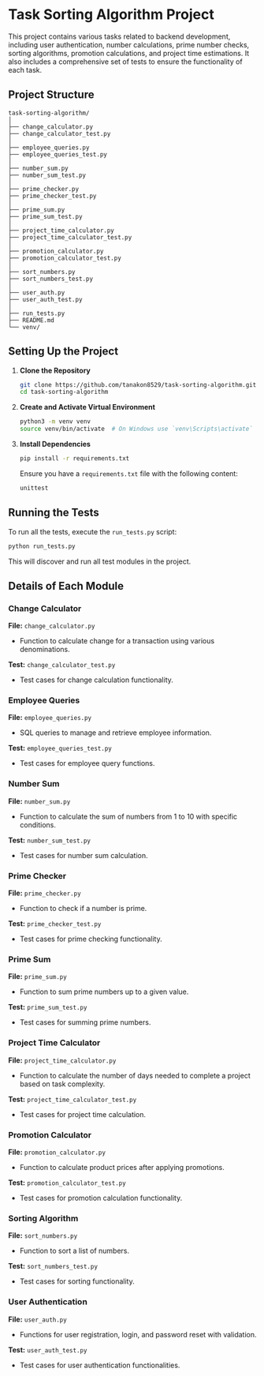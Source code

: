 # Task Sorting Algorithm Project

This project contains various tasks related to backend development, including user authentication, number calculations, prime number checks, sorting algorithms, promotion calculations, and project time estimations. It also includes a comprehensive set of tests to ensure the functionality of each task.

## Project Structure

```
task-sorting-algorithm/
│
├── change_calculator.py
├── change_calculator_test.py
│
├── employee_queries.py
├── employee_queries_test.py
│
├── number_sum.py
├── number_sum_test.py
│
├── prime_checker.py
├── prime_checker_test.py
│
├── prime_sum.py
├── prime_sum_test.py
│
├── project_time_calculator.py
├── project_time_calculator_test.py
│
├── promotion_calculator.py
├── promotion_calculator_test.py
│
├── sort_numbers.py
├── sort_numbers_test.py
│
├── user_auth.py
├── user_auth_test.py
│
├── run_tests.py
├── README.md
└── venv/
```

## Setting Up the Project

1. **Clone the Repository**
   ```bash
   git clone https://github.com/tanakon8529/task-sorting-algorithm.git
   cd task-sorting-algorithm
   ```

2. **Create and Activate Virtual Environment**
   ```bash
   python3 -m venv venv
   source venv/bin/activate  # On Windows use `venv\Scripts\activate`
   ```

3. **Install Dependencies**
   ```bash
   pip install -r requirements.txt
   ```

   Ensure you have a `requirements.txt` file with the following content:
   ```txt
   unittest
   ```

## Running the Tests

To run all the tests, execute the `run_tests.py` script:

```bash
python run_tests.py
```

This will discover and run all test modules in the project.

## Details of Each Module

### Change Calculator
**File:** `change_calculator.py`
- Function to calculate change for a transaction using various denominations.

**Test:** `change_calculator_test.py`
- Test cases for change calculation functionality.

### Employee Queries
**File:** `employee_queries.py`
- SQL queries to manage and retrieve employee information.

**Test:** `employee_queries_test.py`
- Test cases for employee query functions.

### Number Sum
**File:** `number_sum.py`
- Function to calculate the sum of numbers from 1 to 10 with specific conditions.

**Test:** `number_sum_test.py`
- Test cases for number sum calculation.

### Prime Checker
**File:** `prime_checker.py`
- Function to check if a number is prime.

**Test:** `prime_checker_test.py`
- Test cases for prime checking functionality.

### Prime Sum
**File:** `prime_sum.py`
- Function to sum prime numbers up to a given value.

**Test:** `prime_sum_test.py`
- Test cases for summing prime numbers.

### Project Time Calculator
**File:** `project_time_calculator.py`
- Function to calculate the number of days needed to complete a project based on task complexity.

**Test:** `project_time_calculator_test.py`
- Test cases for project time calculation.

### Promotion Calculator
**File:** `promotion_calculator.py`
- Function to calculate product prices after applying promotions.

**Test:** `promotion_calculator_test.py`
- Test cases for promotion calculation functionality.

### Sorting Algorithm
**File:** `sort_numbers.py`
- Function to sort a list of numbers.

**Test:** `sort_numbers_test.py`
- Test cases for sorting functionality.

### User Authentication
**File:** `user_auth.py`
- Functions for user registration, login, and password reset with validation.

**Test:** `user_auth_test.py`
- Test cases for user authentication functionalities.
